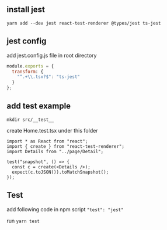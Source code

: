 ## install jest

`yarn add --dev jest react-test-renderer @types/jest ts-jest`

## jest config

add jest.config.js file in root directory

```js
module.exports = {
  transform: {
    "^.+\\.tsx?$": "ts-jest"
  }
};
```

## add test example

`mkdir src/__test__`

create Home.test.tsx under this folder

```tsx
import * as React from "react";
import { create } from "react-test-renderer";
import Details from "../page/Detail";

test("snapshot", () => {
  const c = create(<Details />);
  expect(c.toJSON()).toMatchSnapshot();
});
```

## Test

add following code in npm script
`"test": "jest"`

run `yarn test`
